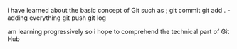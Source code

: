 i have learned about the basic concept of Git such as ;
        git commit 
        git add . - adding everything 
        git push 
        git log 

am learning progressively so i hope to comprehend the technical part of Git Hub


